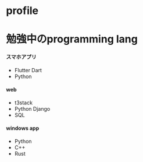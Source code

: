 # profile
# 勉強中のprogramming lang

#### スマホアプリ

- Flutter Dart
- Python

#### web

- t3stack
- Python Django
- SQL

#### windows app

- Python
- C++
- Rust
